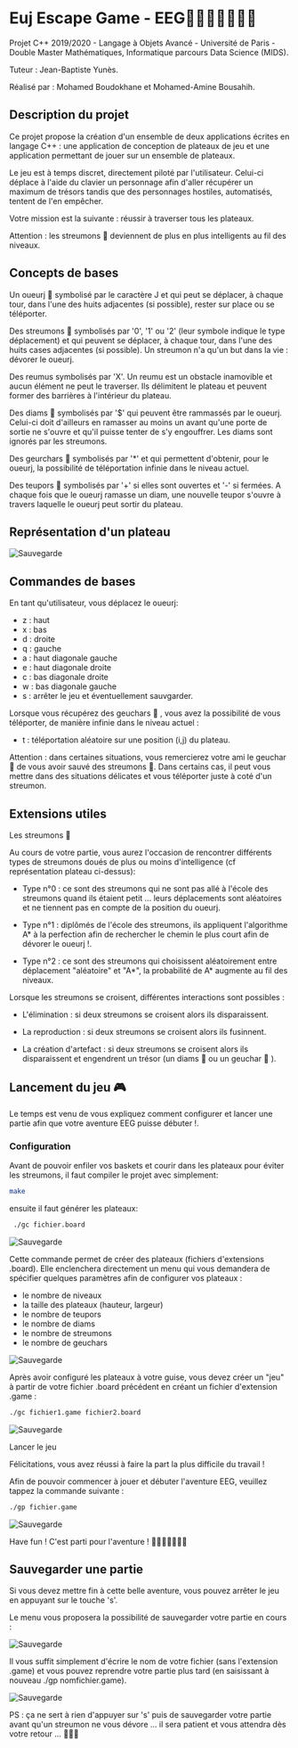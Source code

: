 # Euj Escape Game - EEG🚪💠🌟🏃👾👾👾

Projet C++ 2019/2020 - Langage à Objets Avancé - Université de Paris - Double Master Mathématiques, Informatique parcours Data Science (MIDS).

Tuteur : Jean-Baptiste Yunès.

Réalisé par : Mohamed Boudokhane et Mohamed-Amine Bousahih.

## Description du projet

Ce projet propose la création d'un ensemble de deux applications écrites en langage C++ : une application de conception de plateaux de jeu et une application permettant de jouer sur un ensemble de plateaux.

Le jeu est à temps discret, directement piloté par l'utilisateur. Celui-ci déplace à l'aide du clavier un personnage afin d'aller récupérer un maximum de trésors tandis que des personnages hostiles, automatisés, tentent de l'en empêcher.

Votre mission est la suivante : réussir à traverser tous les plateaux.

Attention : les streumons 👾 deviennent de plus en plus intelligents au fil des niveaux.

## Concepts de bases

Un oueurj 🏃 symbolisé par le caractère J et qui peut se déplacer, à chaque tour, dans l'une des huits adjacentes (si possible), rester sur place ou se téléporter.

Des streumons 👾 symbolisés par '0', '1' ou '2' (leur symbole indique le type déplacement) et qui peuvent se déplacer, à chaque tour, dans l'une des huits cases adjacentes (si possible). Un streumon n'a qu'un but dans la vie : dévorer le oueurj.

Des reumus symbolisés par 'X'. Un reumu est un obstacle inamovible et aucun élément ne peut le traverser. Ils délimitent le plateau et peuvent former des barrières à l'intérieur du plateau.

Des diams 💠 symbolisés par '\$' qui peuvent être rammassés par le oueurj. Celui-ci doit d'ailleurs en ramasser au moins un avant qu'une porte de sortie ne s'ouvre et qu'il puisse tenter de s'y engouffrer. Les diams sont ignorés par les streumons.

Des geurchars 🌟 symbolisés par '\*' et qui permettent d'obtenir, pour le oueurj, la possibilité de téléportation infinie dans le niveau actuel.

Des teupors 🚪 symbolisés par '+' si elles sont ouvertes et '-' si fermées. A chaque fois que le oueurj ramasse un diam, une nouvelle teupor s'ouvre à travers laquelle le oueurj peut sortir du plateau.

## Représentation d'un plateau

![Sauvegarde](./images/plateau2.png)

## Commandes de bases

En tant qu'utilisateur, vous déplacez le oueurj:

- z : haut
- x : bas
- d : droite
- q : gauche
- a : haut diagonale gauche
- e : haut diagonale droite
- c : bas diagonale droite
- w : bas diagonale gauche
- s : arrêter le jeu et éventuellement sauvgarder.

Lorsque vous récupérez des geuchars 🌟 , vous avez la possibilité de vous téléporter, de manière infinie dans le niveau actuel :

- t : téléportation aléatoire sur une position (i,j) du plateau.

Attention : dans certaines situations, vous remercierez votre ami le geuchar 🌟 de vous avoir sauvé des streumons 👾. Dans certains cas, il peut vous mettre dans des situations délicates et vous téléporter juste à coté d'un streumon.

## Extensions utiles

Les streumons 👾

Au cours de votre partie, vous aurez l'occasion de rencontrer différents types de streumons doués de plus ou moins d'intelligence (cf représentation plateau ci-dessus):

- Type n°0 : ce sont des streumons qui ne sont pas allé à l'école des streumons quand ils étaient petit ... leurs déplacements sont aléatoires et ne tiennent pas en compte de la position du oueurj.

- Type n°1 : diplômés de l'école des streumons, ils appliquent l'algorithme A\* à la perfection afin de rechercher le chemin le plus court afin de dévorer le oueurj !.

- Type n°2 : ce sont des streumons qui choisissent aléatoirement entre déplacement "aléatoire" et "A\*", la probabilité de A\* augmente au fil des niveaux.

Lorsque les streumons se croisent, différentes interactions sont possibles :

- L'élimination : si deux streumons se croisent alors ils disparaissent.

- La reproduction : si deux streumons se croisent alors ils fusinnent.

- La création d'artefact : si deux streumons se croisent alors ils disparaissent et engendrent un trésor (un diams 💠 ou un geuchar 🌟 ).

## Lancement du jeu 🎮

Le temps est venu de vous expliquez comment configurer et lancer une partie afin que votre aventure EEG puisse débuter !.

### Configuration

Avant de pouvoir enfiler vos baskets et courir dans les plateaux pour éviter les streumons, il faut compiler le projet avec simplement:

```bash
make
```

ensuite il faut générer les plateaux:

```bash
 ./gc fichier.board
```

![Sauvegarde](./images/menu1.png)

Cette commande permet de créer des plateaux (fichiers d'extensions .board). Elle enclenchera directement un menu qui vous demandera de spécifier quelques paramètres afin de configurer vos plateaux :

- le nombre de niveaux
- la taille des plateaux (hauteur, largeur)
- le nombre de teupors
- le nombre de diams
- le nombre de streumons
- le nombre de geuchars

![Sauvegarde](./images/menu2.png)

Après avoir configuré les plateaux à votre guise, vous devez créer un "jeu" à partir de votre fichier .board précédent en créant un fichier d'extension .game :

```bash
./gc fichier1.game fichier2.board
```

![Sauvegarde](./images/game1.png)

Lancer le jeu

Félicitations, vous avez réussi à faire la part la plus difficile du travail !

Afin de pouvoir commencer à jouer et débuter l'aventure EEG, veuillez tappez la commande suivante :

```bash
./gp fichier.game
```

![Sauvegarde](./images/game3.png)

Have fun ! C'est parti pour l'aventure ! 🚪💠🌟🏃👾👾👾

## Sauvegarder une partie

Si vous devez mettre fin à cette belle aventure, vous pouvez arrêter le jeu en appuyant sur le touche 's'.

Le menu vous proposera la possibilité de sauvegarder votre partie en cours :

![Sauvegarde](./images/test1.png)

Il vous suffit simplement d'écrire le nom de votre fichier (sans l'extension .game) et vous pouvez reprendre votre partie plus tard (en saisissant à nouveau ./gp nomfichier.game).

![Sauvegarde](./images/testimg.png)

PS : ça ne sert à rien d'appuyer sur 's' puis de sauvegarder votre partie avant qu'un streumon ne vous dévore ... il sera patient et vous attendra dès votre retour ... 👾👾👾
